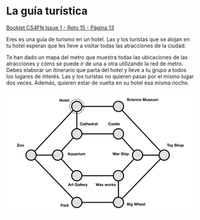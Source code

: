 # La guía turística

[Booklet CS4FN Issue 1 - Reto 15 - Página 13](https://cs4fndownloads.files.wordpress.com/2016/02/cs4fnpuzzlebook11.pdf)

Eres es una guía de turismo en un hotel. Las y los turistas que se alojan en tu
hotel esperan que les lleve a visitar todas las atracciones de la ciudad.

Te han dado un mapa del metro que muestra todas las ubicaciones de las
atracciones y cómo se puede ir de una a otra utilizando la red de metro. Debes
elaborar un itinerario que parta del hotel y lleve a tu grupo a todos
los lugares de interés. Las y los turistas no quieren pasar por el
mismo lugar dos veces. Además, quieren estar de vuelta en su hotel esa misma
noche.

![Mapa del metro](./metro-map.jpg)
